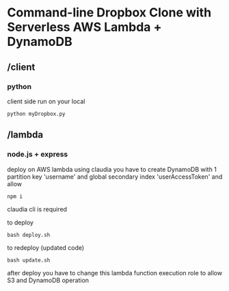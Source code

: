 # Command-line Dropbox Clone with Serverless AWS Lambda + DynamoDB

## /client

### python

client side
run on your local

```
python myDropbox.py
```

## /lambda

### node.js + express

deploy on AWS lambda using claudia
you have to create DynamoDB with 1 partition key 'username' and global secondary index 'userAccessToken'
and allow

```
npm i
```

claudia cli is required

to deploy

```
bash deploy.sh
```

to redeploy (updated code)

```
bash update.sh
```

after deploy you have to change this lambda function execution role to allow S3 and DynamoDB operation
